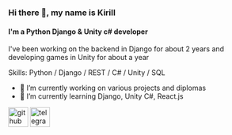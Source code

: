 ### Hi there 👋, my name is Kirill
#### I'm a Python Django & Unity c# developer
I've been working on the backend in Django for about 2 years and developing games in Unity for about a year

Skills: Python / Django / REST / C# / Unity / SQL

- 🔭 I’m currently working on various projects and diplomas 
- 🌱 I’m currently learning Django, Unity C#, React.js 


[<img src='https://cdn.jsdelivr.net/npm/simple-icons@3.0.1/icons/github.svg' alt='github' height='40'>](https://github.com/K1R1EIIIKA)  [<img src='https://cdn.jsdelivr.net/npm/simple-icons@3.0.1/icons/telegram.svg' alt='telegram' height='40'>](https://t.me/K1R1EIIIKA)  


